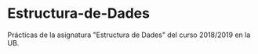 # Estructura-de-Dades
Prácticas de la asignatura "Estructura de Dades" del curso 2018/2019 en la UB.
